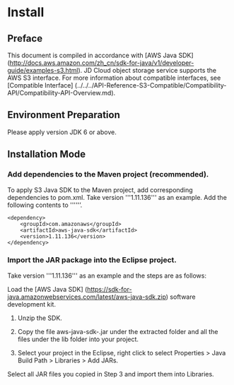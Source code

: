 # Install

## Preface

This document is compiled in accordance with [AWS Java SDK] (http://docs.aws.amazon.com/zh_cn/sdk-for-java/v1/developer-guide/examples-s3.html).
JD Cloud object storage service supports the AWS S3 interface. For more information about compatible interfaces, see [Compatible Interface] (../../../API-Reference-S3-Compatible/Compatibility-API/Compatibility-API-Overview.md).

## Environment Preparation

Please apply version JDK 6 or above.

## Installation Mode

### Add dependencies to the Maven project (recommended).
To apply S3 Java SDK to the Maven project, add corresponding dependencies to pom.xml. Take version '''1.11.136''' as an example. Add the following contents to '''<dependencies>''’.

```
<dependency>  
    <groupId>com.amazonaws</groupId>  
    <artifactId>aws-java-sdk</artifactId>  
    <version>1.11.136</version>  
</dependency>
```

### Import the JAR package into the Eclipse project.

Take version '''1.11.136''' as an example and the steps are as follows:

Load the [AWS Java SDK] (https://sdk-for-java.amazonwebservices.com/latest/aws-java-sdk.zip) software development kit.

1. Unzip the SDK.

2. Copy the file aws-java-sdk-<versionId>.jar under the extracted folder and all the files under the lib folder into your project.

3. Select your project in the Eclipse, right click to select Properties > Java Build Path > Libraries > Add JARs.

Select all JAR files you copied in Step 3 and import them into Libraries.
